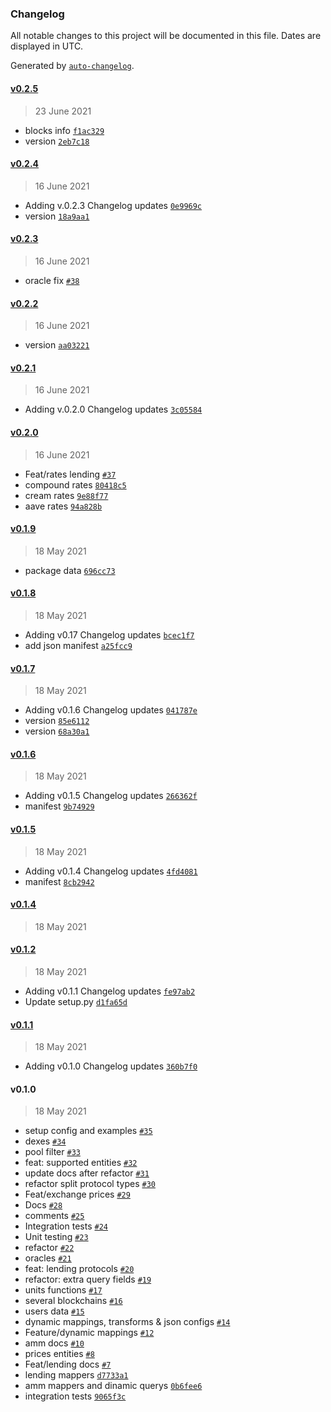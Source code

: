 ### Changelog

All notable changes to this project will be documented in this file. Dates are displayed in UTC.

Generated by [`auto-changelog`](https://github.com/CookPete/auto-changelog).

#### [v0.2.5](https://github.com/keyko-io/defi-crawler-py/compare/v0.2.4...v0.2.5)

> 23 June 2021

- blocks info [`f1ac329`](https://github.com/keyko-io/defi-crawler-py/commit/f1ac329a0f28a89fbd06de6524e6dcb465b73eb6)
- version [`2eb7c18`](https://github.com/keyko-io/defi-crawler-py/commit/2eb7c185a6a2a630334c4ce6669f2cbfd62f5065)

#### [v0.2.4](https://github.com/keyko-io/defi-crawler-py/compare/v0.2.3...v0.2.4)

> 16 June 2021

- Adding v.0.2.3 Changelog updates [`0e9969c`](https://github.com/keyko-io/defi-crawler-py/commit/0e9969cbaf82e5a84a6e5f031ccd9ea5baf3f13c)
- version [`18a9aa1`](https://github.com/keyko-io/defi-crawler-py/commit/18a9aa1e0f1f1adf760c186aca69733dddbc64b4)

#### [v0.2.3](https://github.com/keyko-io/defi-crawler-py/compare/v0.2.2...v0.2.3)

> 16 June 2021

- oracle fix [`#38`](https://github.com/keyko-io/defi-crawler-py/pull/38)

#### [v0.2.2](https://github.com/keyko-io/defi-crawler-py/compare/v0.2.1...v0.2.2)

> 16 June 2021

- version [`aa03221`](https://github.com/keyko-io/defi-crawler-py/commit/aa0322146531e185d61795afa379ed11a8c6e98d)

#### [v0.2.1](https://github.com/keyko-io/defi-crawler-py/compare/v0.2.0...v0.2.1)

> 16 June 2021

- Adding v.0.2.0 Changelog updates [`3c05584`](https://github.com/keyko-io/defi-crawler-py/commit/3c05584c77c98dbc1f50fbf02f7b03584311f9e9)

#### [v0.2.0](https://github.com/keyko-io/defi-crawler-py/compare/v0.1.9...v0.2.0)

> 16 June 2021

- Feat/rates lending [`#37`](https://github.com/keyko-io/defi-crawler-py/pull/37)
- compound rates [`80418c5`](https://github.com/keyko-io/defi-crawler-py/commit/80418c56920ff8a8ab2f8d5a6e36b4809df6c1d8)
- cream rates [`9e88f77`](https://github.com/keyko-io/defi-crawler-py/commit/9e88f771bca054ed09aacad3c6e845d294c399e6)
- aave rates [`94a828b`](https://github.com/keyko-io/defi-crawler-py/commit/94a828b91abba1d9832bc02b4b225259716e96f7)

#### [v0.1.9](https://github.com/keyko-io/defi-crawler-py/compare/v0.1.8...v0.1.9)

> 18 May 2021

- package data [`696cc73`](https://github.com/keyko-io/defi-crawler-py/commit/696cc73822e970d0d464391cd58a82d7a61fc722)

#### [v0.1.8](https://github.com/keyko-io/defi-crawler-py/compare/v0.1.7...v0.1.8)

> 18 May 2021

- Adding v0.17 Changelog updates [`bcec1f7`](https://github.com/keyko-io/defi-crawler-py/commit/bcec1f71f606dc548d3e226b744fd6b23d840eb9)
- add json manifest [`a25fcc9`](https://github.com/keyko-io/defi-crawler-py/commit/a25fcc975c3045ec72edbc4b1076ffaa983bec92)

#### [v0.1.7](https://github.com/keyko-io/defi-crawler-py/compare/v0.1.6...v0.1.7)

> 18 May 2021

- Adding v0.1.6 Changelog updates [`041787e`](https://github.com/keyko-io/defi-crawler-py/commit/041787e4794570029baa28d5df0406b6f90bcb35)
- version [`85e6112`](https://github.com/keyko-io/defi-crawler-py/commit/85e61128769d7b9526d44b250738ecb9503180ea)
- version [`68a30a1`](https://github.com/keyko-io/defi-crawler-py/commit/68a30a1de3050689976daa5a0e9a8e28b4d9497d)

#### [v0.1.6](https://github.com/keyko-io/defi-crawler-py/compare/v0.1.5...v0.1.6)

> 18 May 2021

- Adding v0.1.5 Changelog updates [`266362f`](https://github.com/keyko-io/defi-crawler-py/commit/266362f769a7bb64b47d44e939ba97feb434b42a)
- manifest [`9b74929`](https://github.com/keyko-io/defi-crawler-py/commit/9b749296d3f94fcea86e1d4199e3aa9f6d54b00b)

#### [v0.1.5](https://github.com/keyko-io/defi-crawler-py/compare/v0.1.4...v0.1.5)

> 18 May 2021

- Adding v0.1.4 Changelog updates [`4fd4081`](https://github.com/keyko-io/defi-crawler-py/commit/4fd40811237eca74fe50572a5051a26ba142bcc8)
- manifest [`8cb2942`](https://github.com/keyko-io/defi-crawler-py/commit/8cb29425fc22fafa44a6f7e6ebceddba5e5e90af)

#### [v0.1.4](https://github.com/keyko-io/defi-crawler-py/compare/v0.1.2...v0.1.4)

> 18 May 2021

#### [v0.1.2](https://github.com/keyko-io/defi-crawler-py/compare/v0.1.1...v0.1.2)

> 18 May 2021

- Adding v0.1.1 Changelog updates [`fe97ab2`](https://github.com/keyko-io/defi-crawler-py/commit/fe97ab232822014d3840124715452d2829096683)
- Update setup.py [`d1fa65d`](https://github.com/keyko-io/defi-crawler-py/commit/d1fa65d5606e634bd8ebf431955b39a3ff5451b1)

#### [v0.1.1](https://github.com/keyko-io/defi-crawler-py/compare/v0.1.0...v0.1.1)

> 18 May 2021

- Adding v0.1.0  Changelog updates [`360b7f0`](https://github.com/keyko-io/defi-crawler-py/commit/360b7f0195eab717a2d7854d7ab49b025e1bf844)

#### v0.1.0

> 18 May 2021

- setup config and examples [`#35`](https://github.com/keyko-io/defi-crawler-py/pull/35)
- dexes [`#34`](https://github.com/keyko-io/defi-crawler-py/pull/34)
- pool filter [`#33`](https://github.com/keyko-io/defi-crawler-py/pull/33)
- feat: supported entities [`#32`](https://github.com/keyko-io/defi-crawler-py/pull/32)
- update docs after refactor [`#31`](https://github.com/keyko-io/defi-crawler-py/pull/31)
- refactor split protocol types [`#30`](https://github.com/keyko-io/defi-crawler-py/pull/30)
- Feat/exchange prices [`#29`](https://github.com/keyko-io/defi-crawler-py/pull/29)
- Docs [`#28`](https://github.com/keyko-io/defi-crawler-py/pull/28)
- comments [`#25`](https://github.com/keyko-io/defi-crawler-py/pull/25)
- Integration tests [`#24`](https://github.com/keyko-io/defi-crawler-py/pull/24)
- Unit testing [`#23`](https://github.com/keyko-io/defi-crawler-py/pull/23)
- refactor [`#22`](https://github.com/keyko-io/defi-crawler-py/pull/22)
- oracles [`#21`](https://github.com/keyko-io/defi-crawler-py/pull/21)
- feat: lending protocols [`#20`](https://github.com/keyko-io/defi-crawler-py/pull/20)
- refactor: extra query fields [`#19`](https://github.com/keyko-io/defi-crawler-py/pull/19)
- units functions [`#17`](https://github.com/keyko-io/defi-crawler-py/pull/17)
- several blockchains [`#16`](https://github.com/keyko-io/defi-crawler-py/pull/16)
- users data [`#15`](https://github.com/keyko-io/defi-crawler-py/pull/15)
- dynamic mappings, transforms &  json configs [`#14`](https://github.com/keyko-io/defi-crawler-py/pull/14)
- Feature/dynamic mappings [`#12`](https://github.com/keyko-io/defi-crawler-py/pull/12)
- amm docs [`#10`](https://github.com/keyko-io/defi-crawler-py/pull/10)
- prices entities [`#8`](https://github.com/keyko-io/defi-crawler-py/pull/8)
- Feat/lending docs [`#7`](https://github.com/keyko-io/defi-crawler-py/pull/7)
- lending mappers [`d7733a1`](https://github.com/keyko-io/defi-crawler-py/commit/d7733a102e51c3c72c8adc9dc78d17e339fe2b77)
- amm mappers and dinamic querys [`0b6fee6`](https://github.com/keyko-io/defi-crawler-py/commit/0b6fee61f56dbeca08fa01a1ee831b3fccc47fe7)
- integration tests [`9065f3c`](https://github.com/keyko-io/defi-crawler-py/commit/9065f3c621e0108dca94c10a889420fcb2be1de1)
